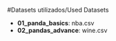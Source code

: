 #Datasets utilizados/Used Datasets

- **01_panda_basics**: nba.csv
- **02_pandas_advance**: wine.csv
